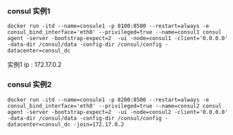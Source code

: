  
 ### consul 实例1
    docker run -itd --name=consule1 -p 8100:8500 --restart=always -e consul_bind_interface='eth0' --privileged=true --name=consul1 consul agent -server -bootstrap-expect=2  -ui -node=consul1 -client='0.0.0.0' -data-dir /consul/data -config-dir /consul/config -datacenter=consul_dc

实例1 ip : 172.17.0.2
### consul 实例2
    docker run -itd --name=consule1 -p 8200:8500 --restart=always -e consul_bind_interface='eth0' --privileged=true --name=consul2 consul agent -server -bootstrap-expect=2  -ui -node=consul2 -client='0.0.0.0' -data-dir /consul/data -config-dir /consul/config -datacenter=consul_dc -join=172.17.0.2